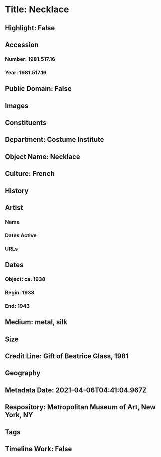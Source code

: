 # Title: Necklace
## Highlight: False
## Accession
### Number: 1981.517.16
### Year: 1981.517.16
## Public Domain: False
## Images
## Constituents
## Department: Costume Institute
## Object Name: Necklace
## Culture: French
## History
## Artist
### Name
### Dates Active
### URLs
## Dates
### Object: ca. 1938
### Begin: 1933
### End: 1943
## Medium: metal, silk
## Size
## Credit Line: Gift of Beatrice Glass, 1981
## Geography
## Metadata Date: 2021-04-06T04:41:04.967Z
## Respository: Metropolitan Museum of Art, New York, NY
## Tags
## Timeline Work: False